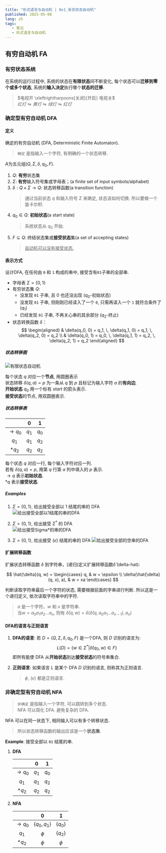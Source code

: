 ```yaml
---
title: "形式语言与自动机 | 0x1_有穷状态自动机"
published: 2025-05-08
lang: zh
tags:
   - 笔记
   - 形式语言与自动机
---
```


## 有穷自动机 FA

### 有穷状态系统  

在系统的运行过程中, 系统的状态在**有限状态**间不断变化, 每个状态可以**迁移到零个或多个状态**, 系统的**输入决定**执行哪个**状态的迁移**.  

> $电视开 \xleftrightharpoons[关闭]{开启} 电视关$  
> $红灯 \leftrightharpoons 黄灯 \leftrightharpoons 绿灯 \leftrightharpoons 红灯$

### 确定型有穷自动机 DFA

#### 定义  

确定的有穷自动机 (DFA, Deterministic Finite Automaton).  

> `确定` 是指输入一个字符, 有明确的一个状态转移.

$A$为五元组$(Q, \Sigma, \delta, q_0, F)$.  

1. $Q$: **有穷**状态集  
2. $\Sigma$: **有穷**输入符号集或字母表；(a finite set of input symbols/alphabet)  
3. $\delta: Q \times \Sigma \to Q$: 状态转移函数(a transition function)  
   > 通过当前状态 $q$ 和输入符号 $\Sigma$ 来确定, 状态该如何切换. 所以要做一个笛卡尔积.
4. $q_0 \in Q$: **初始状态**(a start state)  
   > 系统状态从 $q_0$ 开始.
5. $F \subseteq Q$: 终结状态集或**接受状态**集(a set of accepting states)
   > <u>自动机可以没有接受状态.</u>

#### 表示方式

设计DFA, 在任何由 `0` 和 `1` 构成的串中, 接受含有`01`子串的全部串.  

- 字母表 $\Sigma = \{0,1\}$  
- 有穷状态集 $Q$:  
  - 没发现 `01` 子串, 且 0 也还没出现 ($q_0$-初始状态)  
  - 没发现 `01` 子串, 但刚刚已经读入了一个 `0`, 只需再读入一个 `1` 就符合条件了 ($q_1$)  
  - 已经发现 `01` 子串, 不再关心串的其余部分 ($q_2$-终止)  
- 状态转换函数 $\delta$：
$$ \begin{aligned} & \delta(q_0, 0) = q_1, \, \delta(q_1, 0) = q_1, \, \delta(q_2, 0) = q_2 \\ & \delta(q_0, 1) = q_0, \, \delta(q_1, 1) = q_2, \, \delta(q_2, 1) = q_2 \end{aligned} $$

##### 状态转移图

![有限状态自动机](https://quickchart.io/graphviz?graph=digraph{rankdir=LR;node[shape=circle];start[shape=point,label="start"];q0[label="q0"];q1[label="q1"];q2[label="q2",peripheries=2];start->q0[label="start"];q0->q1[label="0"];q1->q2[label="1"];q0->q0[label="1"];q1->q1[label="0"];q2->q2[label="0,1"];})

每个状态 $q$ 对应一个**节点**, 用圆圈表示  
状态转移 $\delta(q, a) = p$ 为一条从 $q$ 到 $p$ 且标记为输入字符 $a$ 的**有向边**.  
**开始状态** $q_0$ 用一个标有 $start$ 的箭头表示.  
**接受状态**的节点, 用双圆圈表示.  

##### 状态转移表

|       |  $0$  | $1$   |
|:-----:|:-----:|:-----:|
| $\rightarrow q_0$ | $q_1$ | $q_0$ |
| $q_1$ | $q_1$ | $q_2$ |
| $*q_2$ | $q_2$ | $q_2$ |

每个状态 $q$ 对应一行, 每个输入字符对应一列.  
若有 $\delta(q, a) = p$, 用第 $q$ 行第 $a$ 列中填入的 $p$ 表示.  
$\rightarrow q$ 表示**初始状态**.  
$* q$ 表示**接受状态**.

##### Examples

1. $\Sigma = \{0, 1\}$, 给出接受全部以 $1$ 结尾的串的 DFA
![给出接受全部以1结尾的串的DFA](https://quickchart.io/graphviz?graph=digraph{rankdir=LR;node[shape=circle];start[shape=point,label="start"];q0[label="q0"];q1[label="q1",peripheries=2];start->q0[label="start"];q0->q1[label="1",];q0->q0[label="0"];q1->q0[label="0"];q1->q1[label="1"];})

2. $\Sigma = \{0, 1\}$, 给出接受 $\Sigma^*$ 的 DFA  
![给出接受Sigma*的串的DFA](https://quickchart.io/graphviz?graph=digraph{rankdir=LR;node[shape=circle];start[shape=point,label="start"];q0[label="q0",peripheries=2];start->q0[label="start"];q0->q0[label="0,1"];})

3. $\Sigma = \{0, 1\}$, 给出接受 $\{ \epsilon \}$ 结尾的串的 DFA
![给出接受全部的空串的DFA](https://quickchart.io/graphviz?graph=digraph{rankdir=LR;node[shape=circle];start[shape=point,label="start"];q0[label="q0",peripheries=2];q1[label="q1"];start->q0[label="start"];q0->q1[label="0,1",];q1->q1[label="0,1"];})

#### 扩展转移函数

扩展状态转移函数 $\delta$ 到字符串，(递归)定义扩展转移函数$\hat{\delta}$ (delta-hat):

$$
\hat{\delta}(q, w) = \begin{cases}
q, & w = \epsilon \\
\delta(\hat{\delta}(q, x), a), & w = xa
\end{cases}
$$

判断读取字符串最后一个字符的状态, 需要根据前面的字串进行判断. 所以这是一个递归定义, 依次读取字符串中的字符.

> $a$ 是一个字符，$w$ 和 $x$ 是字符串.  
> 当$w = a_0a_1a_2 \dots a_n$, 则有 $\hat{\delta}(q, w) = \delta(\hat{\delta}(q, a_0a_1 \dots a_{n-1}), a_n)$  

#### DFA的语言与正则语言

1. **DFA的语言**: 若 $D = (Q, \Sigma, \delta, q_0, F)$ 是一个DFA, 则 $D$ 识别的语言为:  
   $$L(D) = \{w \in \Sigma^* | \hat{\delta}(q_0, w) \in F\}$$
   即所有能使 DFA 从**开始状态**到达**接受状态**的符号串集合.

2. **正则语言**: 如果语言 $L$ 是某个 DFA $D$ 识别的语言, 则称其为正则语言.
   > $\phi$, $\{ \epsilon \}$ 都是正则语言.

### 非确定型有穷自动机 NFA

> `非确定` 是指输入一个字符, 可以跳转到多个状态.  
> NFA 可以简化 DFA. 避免复杂的 DFA.  

NFA 可以在同一状态下, 相同输入可以有多个转移状态.  
> 所以状态转移函数的输出应该是一个**状态集**.  

**Example**: 接受全部以 `01` 结尾的串.  

1. **DFA**  

   |       |  $0$  | $1$   |  
   |:-----:|:-----:|:-----:|  
   | $\rightarrow q_0$ | $q_1$ | $q_0$ |  
   | $q_1$ | $q_1$ | $q_2$ |  
   | $*q_2$ | $q_2$ | $q_2$ |  

2. **NFA**  

   |       |  $0$  | $1$   |  
   |:-----:|:-----:|:-----:|  
   | $\rightarrow q_0$ | $\{ q_0,q_1 \}$ | $\{ q_0 \}$ |  
   | $q_1$ | $\phi$ | $\{ q_2 \}$ |  
   | $*q_2$ | $\phi$ | $\phi$ |  
